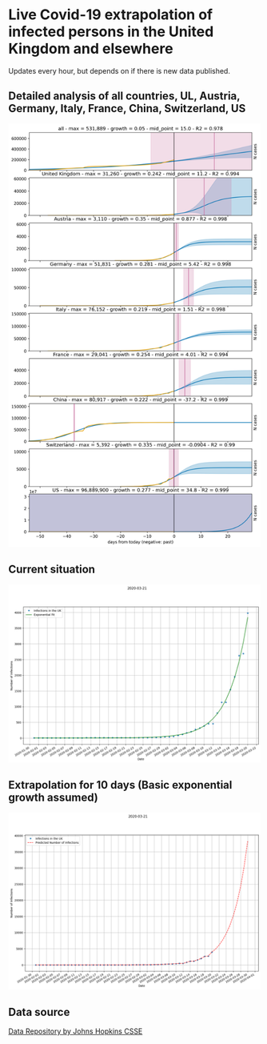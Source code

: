 # Live Covid-19 extrapolation of infected persons in the United Kingdom and elsewhere

Updates every hour, but depends on if there is new data published.

## Detailed analysis of all countries, UL, Austria, Germany, Italy, France, China, Switzerland, US

![Logistic curve extrapolation](plots/logistic-plot.png)

## Current situation

![Exponential fit](plots/exponential_fit.png)

## Extrapolation for 10 days (Basic exponential growth assumed)

![Exponential Extrapolation](plots/exponential_extrapolation.png)

## Data source

[Data Repository by Johns Hopkins CSSE](https://github.com/CSSEGISandData/COVID-19)